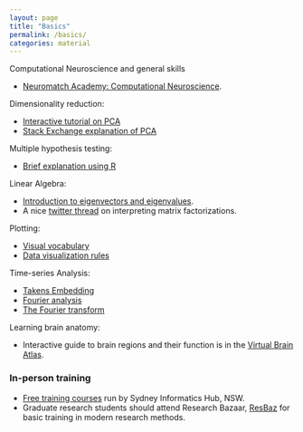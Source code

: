 ```yaml
---
layout: page
title: "Basics"
permalink: /basics/
categories: material
---
```



Computational Neuroscience and general skills

- [Neuromatch Academy: Computational Neuroscience](https://compneuro.neuromatch.io/tutorials/intro.html).

Dimensionality reduction:

- [Interactive tutorial on PCA](http://setosa.io/ev/principal-component-analysis/)
- [Stack Exchange explanation of PCA](https://stats.stackexchange.com/questions/2691/making-sense-of-principal-component-analysis-eigenvectors-eigenvalues/140579#140579)

Multiple hypothesis testing:

- [Brief explanation using R](https://www.stat.berkeley.edu/~mgoldman/Section0402.pdf)

Linear Algebra:

- [Introduction to eigenvectors and eigenvalues](http://setosa.io/ev/eigenvectors-and-eigenvalues/).
- A nice [twitter thread](https://twitter.com/TivadarDanka/status/1504751979729285122) on interpreting matrix factorizations.

Plotting:

- [Visual vocabulary](https://github.com/ft-interactive/chart-doctor/tree/master/visual-vocabulary)
- [Data visualization rules](https://www.data-to-viz.com/caveats.html)

Time-series Analysis:

- [Takens Embedding](https://www.youtube.com/watch?v=6i57udsPKms)
- [Fourier analysis](https://www.youtube.com/watch?v=spUNpyF58BY)
- [The Fourier transform](https://www.youtube.com/playlist?list=PLn0OLiymPak28kNU6D_nkUBebb5LRj3E5)

Learning brain anatomy:

- Interactive guide to brain regions and their function is in the [Virtual Brain Atlas](https://www.brainsimulation.org/atlasweb/).

### In-person training

- [Free training courses](https://informatics.sydney.edu.au/training/) run by Sydney Informatics Hub, NSW.
- Graduate research students should attend Research Bazaar, [ResBaz](https://resbaz.github.io/resbaz2018/sydney/) for basic training in modern research methods.

